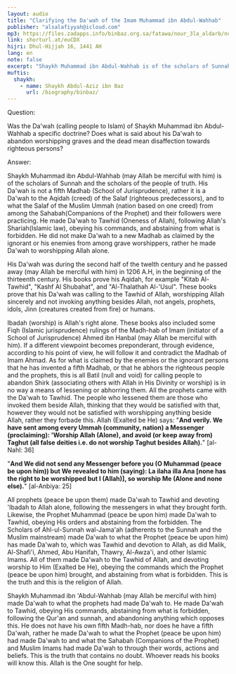 ```yaml
---
layout: audio
title: "Clarifying the Da'wah of the Imam Muhammad ibn Abdul-Wahhab"
publisher: "alsalafiyyah@icloud.com"
mp3: https://files.zadapps.info/binbaz.org.sa/fatawa/nour_3la_aldarb/nour_828/nour_82803.mp3
link: shorturl.at/euCDX
hijri: Dhul-Hijjah 16, 1441 AH
lang: en
note: false
excerpt: "Shaykh Muhammad ibn Abdul-Wahhab is of the scholars of Sunnah and the scholars of the people of truth. His Da'wah is not a fifth Madhab (School of Jurisprudence), rather it is a Da'wah to the Aqidah (creed) of the Salaf (righteous predecessors)"
muftis:
  shaykh: 
    - name: Shaykh Abdul-Aziz ibn Baz
      url: /biography/binbaz/
---
```


Question:

Was the Da'wah (calling people to Islam) of Shaykh Muhammad ibn Abdul-Wahhab a specific doctrine? Does what is said about his Da'wah to abandon worshipping graves and the dead mean disaffection towards righteous persons? 

Answer:

Shaykh Muhammad ibn Abdul-Wahhab (may Allah be merciful with him) is of the scholars of Sunnah and the scholars of the people of truth. His Da'wah is not a fifth Madhab (School of Jurisprudence), rather it is a Da'wah to the Aqidah (creed) of the Salaf (righteous predecessors), and to what the Salaf of the Muslim Ummah (nation based on one creed) from among the Sahabah(Companions of the Prophet) and their followers were practicing. He made Da'wah to Tawhid (Oneness of Allah), following Allah's Shariah(Islamic law), obeying his commands, and abstaining from what is forbidden. He did not make Da'wah to a new Madhab as claimed by the ignorant or his enemies from among grave worshippers, rather he made Da'wah to worshipping Allah alone. 

His Da'wah was during the second half of the twelth century and he passed away (may Allah be merciful with him) in 1206 A.H, in the beginning of the thirteenth century. His books prove his Aqidah, for example "Kitab Al-Tawhid", "Kashf Al Shubahat", and "Al-Thalathah Al-'Usul". These books prove that his Da'wah was calling to the Tawhid of Allah, worshipping Allah sincerely and not invoking anything besides Allah, not angels, prophets, idols, Jinn (creatures created from fire) or humans. 

Ibadah (worship) is Allah's right alone. These books also included some Fiqh (Islamic jurisprudence) rulings of the Madh-hab of Imam (initiator of a School of Jurisprudence) Ahmed ibn Hanbal (may Allah be merciful with him). If a different viewpoint becomes preponderant, through evidence, according to his point of view, he will follow it and contradict the Madhab of Imam Ahmad. As for what is claimed by the enemies or the ignorant persons that he has invented a fifth Madhab, or that he abhors the righteous people and the prophets, this is all Batil (null and void) for calling people to abandon Shirk (associating others with Allah in His Divinity or worship) is in no way a means of lessening or abhorring them. All the prophets came with the Da'wah to Tawhid. The people who lessened them are those who invoked them beside Allah, thinking that they would be satisfied with that, however they would not be satisfied with worshipping anything beside Allah, rather they forbade this. Allah (Exalted be He) says: "**And verily. We have sent among every Ummah (community, nation) a Messenger (proclaiming): 'Worship Allah (Alone), and avoid (or keep away from) Taghut (all false deities i.e. do not worship Taghut besides Allah).**" [al-Nahl: 36]

"**And We did not send any Messenger before you (O Muhammad (peace be upon him)) but We revealed to him (saying): La ilaha illa Ana [none has the right to be worshipped but I (Allah)], so worship Me (Alone and none else).**" [al-Anbiya: 25]

All prophets (peace be upon them) made Da'wah to Tawhid and devoting 'Ibadah to Allah alone, following the messengers in what they brought forth. Likewise, the Prophet Muhammad (peace be upon him) made Da'wah to Tawhid, obeying His orders and abstaining from the forbidden. The Scholars of Ahl-ul-Sunnah wal-Jama'ah (adherents to the Sunnah and the Muslim mainstream) made Da'wah to what the Prophet (peace be upon him) has made Da'wah to, which was Tawhid and devotion to Allah, as did Malik, Al-Shafi'i, Ahmed, Abu Hanifah, Thawry, Al-Awza'i, and other Islamic Imams. All of them made Da'wah to the Tawhid of Allah, and devoting worship to Him (Exalted be He), obeying the commands which the Prophet (peace be upon him) brought, and abstaining from what is forbidden. This is the truth and this is the religion 
of Allah. 

Shaykh Muhammad ibn 'Abdul-Wahhab (may Allah be merciful with him) made Da'wah to what the prophets had made Da'wah to. He made Da'wah to Tawhid, obeying His commands, abstaining from what is forbidden, following the Qur'an and sunnah, and abandoning anything which opposes this. He does not have his own fifth Madh-hab, nor does he have a fifth Da'wah, rather he made Da'wah to what the Prophet (peace be upon him) had made Da'wah to and what the Sahabah (Companions of the Prophet) and Muslim Imams had made Da'wah to through their words, actions and beliefs. This is the truth that contains no doubt. Whoever reads his books will know this. Allah is the One sought for help. 

